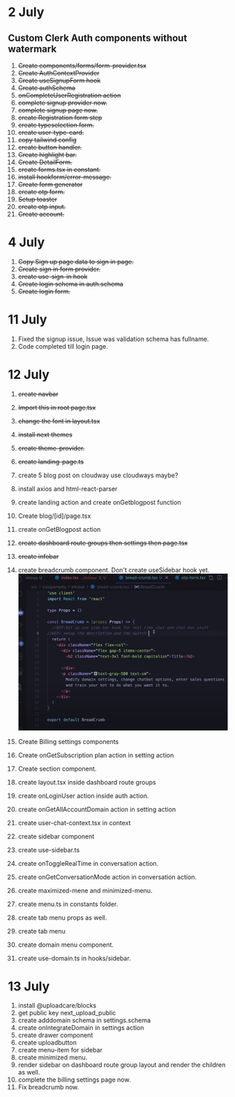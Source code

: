 # 2 July

## Custom Clerk Auth components without watermark

1. ~~Create components/forms/form-provider.tsx~~
2. ~~Create AuthContextProvider~~
3. ~~Create useSignupForm hook~~
4. ~~Create authSchema~~
5. ~~onCompleteUserRegistration action~~
6. ~~complete signup provider now.~~
7. ~~complete signup page now.~~
8. ~~create Registration form step~~
9. ~~create typeselection form.~~
10. ~~create user-type-card.~~
11. ~~copy tailwind config~~
12. ~~create button handler.~~
13. ~~Create highlight bar.~~
14. ~~Create DetailForm.~~
15. ~~create forms.tsx in constant.~~
16. ~~install hookform/error-message.~~
17. ~~Create form generator~~
18. ~~create otp form.~~
19. ~~Setup toaster~~
20. ~~create otp input.~~
21. ~~Create account.~~

# 4 July

1. ~~Copy Sign up page data to sign in page.~~
2. ~~Create sign in form provider.~~
3. ~~create use-sign-in hook~~
4. ~~Create login schema in auth.schema~~
5. ~~Create login form.~~

# 11 July

1. Fixed the signup issue, Issue was validation schema has fullname.
2. Code completed till login page.

# 12 July

1. ~~create navbar~~
2. ~~Import this in root page.tsx~~
3. ~~change the font in layout.tsx~~
4. ~~install next themes~~
5. ~~create theme-provider.~~
6. ~~create landing-page.ts~~

7. create 5 blog post on cloudway use cloudways maybe?
8. install axios and html-react-parser
9.  create landing action and create onGetblogpost function
10. Create blog/[id]/page.tsx
11. create onGetBlogpost action

12. ~~create dashboard route groups then settings then page.tsx~~
13. ~~create infobar~~
14. create breadcrumb component. Don't create useSidebar hook yet.
    ![alt text](image.png)
15. Create Billing settings components
16. Create onGetSubscription plan action in setting action
17. Create section component.
18. create layout.tsx inside dashboard route groups
19. create onLoginUser action inside auth action.
20. create onGetAllAccountDomain action in setting action
21. create user-chat-context.tsx in context
22. create sidebar component
23. create use-sidebar.ts
24. create onToggleRealTime in conversation action.
25. create onGetConversationMode action in conversation action.
26. create maximized-mene and minimized-menu.
27. create menu.ts in constants folder.
28. create tab menu props as well.
29. create tab menu
30. create domain menu component.
31. create use-domain.ts in hooks/sidebar.

# 13 July

1. install @uploadcare/blocks
2. get public key next_upload_public
3. create adddomain schema in settings.schema
4. create onIntegrateDomain in settings action
5. create drawer component
6. create uploadbutton
7. create menu-item for sidebar
8. create minimized menu.
9. render sidebar on dashboard route group layout and render the children as well.
10. complete the billing settings page now.
11. Fix breadcrumb now.
